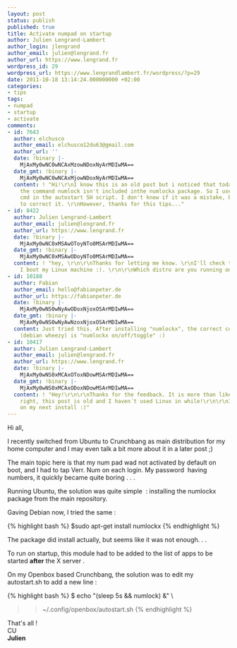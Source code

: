 ```yaml
---
layout: post
status: publish
published: true
title: Activate numpad on startup
author: Julien Lengrand-Lambert
author_login: jlengrand
author_email: julien@lengrand.fr
author_url: https://www.lengrand.fr
wordpress_id: 29
wordpress_url: https://www.lengrandlambert.fr/wordpress/?p=29
date: 2011-10-18 13:14:24.000000000 +02:00
categories:
- tips
tags:
- numpad
- startup
- activate
comments:
- id: 7643
  author: elchusco
  author_email: elchusco12du63@gmail.com
  author_url: ''
  date: !binary |-
    MjAxMy0wNC0wNCAxMzowNDoxNyArMDIwMA==
  date_gmt: !binary |-
    MjAxMy0wNC0wNCAxMjowNDoxNyArMDIwMA==
  content: ! "Hi!\r\nI know this is an old post but i noticed that today, april 2013,
    the command numlock isn't included inthe numlockx package. So I used the numlockx
    cmd in the autostart SH script. I don't know if it was a mistake, but i'd like
    to correct it. \r\nHowever, thanks for this tips..."
- id: 8422
  author: Julien Lengrand-Lambert
  author_email: julien@lengrand.fr
  author_url: https://www.lengrand.fr
  date: !binary |-
    MjAxMy0wNC0xMSAwOToyNTo0MSArMDIwMA==
  date_gmt: !binary |-
    MjAxMy0wNC0xMSAwODoyNTo0MSArMDIwMA==
  content: ! "hey, \r\n\r\nThanks for letting me know. \r\nI'll check that next time
    I boot my Linux machine :). \r\n\r\nWhich distro are you running on ?"
- id: 10188
  author: Fabian
  author_email: hello@fabianpeter.de
  author_url: https://fabianpeter.de
  date: !binary |-
    MjAxMy0wNS0wNyAwODoxNjoxOSArMDIwMA==
  date_gmt: !binary |-
    MjAxMy0wNS0wNyAwNzoxNjoxOSArMDIwMA==
  content: Just tried this. After installing "numlockx", the correct command on Crunchbang
    (debian wheezy) is "numlockx on/off/toggle" :)
- id: 10417
  author: Julien Lengrand-Lambert
  author_email: julien@lengrand.fr
  author_url: https://www.lengrand.fr
  date: !binary |-
    MjAxMy0wNS0xMCAxOToxNDowMSArMDIwMA==
  date_gmt: !binary |-
    MjAxMy0wNS0xMCAxODoxNDowMSArMDIwMA==
  content: ! "Hey!\r\n\r\nThanks for the feedback. It is more than likely that you´re
    right, this post is old and I haven´t used Linux in while!\r\n\r\nI´ll check that
    on my next install :)"
---
```

Hi all,

I recently switched from Ubuntu to Crunchbang as main distribution for my home computer and I may even talk a bit more about it in a later post ;)

The main topic here is that my num pad wad not activated by default on boot, and I had to tap Verr. Num on each login. My password  having numbers, it quickly became quite boring . . .

Running Ubuntu, the solution was quite simple  : installing the numlockx package from the main repository.

Gaving Debian now, I tried the same :

{% highlight bash %}
$sudo apt-get install numlockx
{% endhighlight %}

The package did install actually, but seems like it was not enough. . .

To run on startup, this module had to be added to the list of apps to be started <strong>after</strong> the X server .

On my Openbox based Crunchbang, the solution was to edit my autostart.sh to add a new line :

{% highlight bash %}
$ echo "(sleep 5s &amp;&amp; numlock) &amp;" \
>> ~/.config/openbox/autostart.sh
{% endhighlight %}

<div>That's all !</div>
<div>CU</div>
<div><strong>Julien</strong></div>
